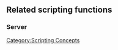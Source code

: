 Related scripting functions
---------------------------

### Server

[Category:Scripting Concepts](/docs/category-scripting_concepts.md "wikilink")

